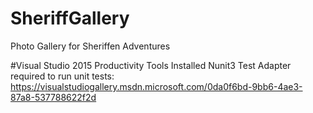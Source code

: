 # SheriffGallery
Photo Gallery for Sheriffen Adventures

#Visual Studio 2015
Productivity Tools Installed
Nunit3 Test Adapter required to run unit tests: https://visualstudiogallery.msdn.microsoft.com/0da0f6bd-9bb6-4ae3-87a8-537788622f2d
